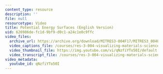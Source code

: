 ```yaml
---
content_type: resource
description: ''
file: null
resourcetype: Video
title: Potential Energy Surfaces (English Version)
uid: 626986de-fc1d-9bf9-d0c1-a24c1e0c9ffc
video_files:
  archive_url: https://archive.org/download/MITRES3-004F17/MITRES3_004F17_2017EPFL_moral_en_300k.mp4
  video_captions_file: /courses/res-3-004-visualizing-materials-science-fall-2017/2e1ae457d37d59489796b114eec0a82a_qNzfiYTo50I.vtt
  video_thumbnail_file: https://img.youtube.com/vi/qNzfiYTo50I/default.jpg
  video_transcript_file: /courses/res-3-004-visualizing-materials-science-fall-2017/fab51628d79f8b88c1230d46367c11e2_qNzfiYTo50I.pdf
video_metadata:
  youtube_id: qNzfiYTo50I
---
```

